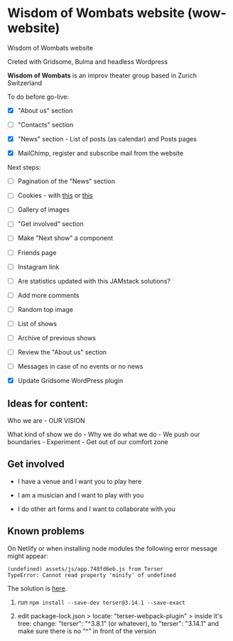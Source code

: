 # Wisdom of Wombats website (wow-website)

Wisdom of Wombats website

Creted with Gridsome, Bulma and headless Wordpress

**Wisdom of Wombats** is an improv theater group based in Zurich Switzerland

To do before go-live:

- [x] "About us" section

- [ ] "Contacts" section

- [x] "News" section - List of posts (as calendar) and Posts pages

- [x] MailChimp, register and subscribe mail from the website

Next steps:

- [ ] Pagination of the "News" section

- [ ] Cookies - with [this](https://github.com/apertureless/vue-cookie-law) or [this](https://github.com/promosis/vue-cookie-accept-decline)

- [ ] Gallery of images

- [ ] "Get involved" section

- [ ] Make "Next show" a component

- [ ] Friends page

- [ ] Instagram link

- [ ] Are statistics updated with this JAMstack solutions?

- [ ] Add more comments

- [ ] Random top image

- [ ] List of shows

- [ ] Archive of previous shows

- [ ] Review the "About us" section

- [ ] Messages in case of no events or no news

- [x] Update Gridsome WordPress plugin

## Ideas for content:

Who we are - OUR VISION

What kind of show we do - Why we do what we do - We push our boundaries - Experiment - Get out of our comfort zone

## Get involved

- I have a venue and I want you to play here

- I am a musician and I want to play with you

- I do other art forms and I want to collaborate with you

## Known problems

On Netlify or when installing node modules the following error message might appear:

```
(undefined) assets/js/app.748fd6eb.js from Terser
TypeError: Cannot read property 'minify' of undefined
```

The solution is [here](https://github.com/webpack-contrib/terser-webpack-plugin/issues/66#issuecomment-460083623).

1. run ```npm install --save-dev terser@3.14.1 --save-exact```

2. edit package-lock.json > locate: "terser-webpack-plugin" > inside it's tree: change: "terser": "^3.8.1" (or whatever), to "terser": "3.14.1" and make sure there is no “^” in front of the version